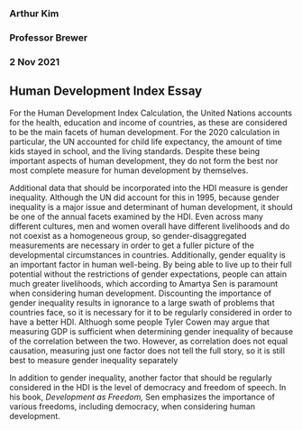 ### Arthur Kim
### Professor Brewer
### 2 Nov 2021
## Human Development Index Essay

For the Human Development Index Calculation, the United Nations accounts for the health, education and income of countries, as these are considered to be the main facets of human development.  For the 2020 calculation in particular, the UN accounted for child life expectancy, the amount of time kids stayed in school, and the living standards. Despite these being important aspects of human development, they do not form the best nor most complete measure for human development by themselves.  

Additional data that should be incorporated into the HDI measure is gender inequality. Although the UN did account for this in 1995, because gender inequality is a major issue and determinant of human development, it should be one of the annual facets examined by the HDI. Even across many different cultures, men and women overall have different livelihoods and do not coexist as a homogeneous group, so gender-disaggregated measurements are necessary in order to get a fuller picture of the developmental circumstances in countries. Additionally, gender equality is an important factor in human well-being.  By being able to live up to their full potential without the restrictions of gender expectations, people can attain much greater livelihoods, which according to Amartya Sen is paramount when considering human development. Discounting the importance of gender inequality results in ignorance to a large swath of problems that countries face, so it is necessary for it to be regularly considered in order to have a better HDI. Althuogh some people Tyler Cowen may argue that measuring GDP is sufficient when determining gender inequality of because of the correlation between the two.  However, as correlation does not equal causation, measuring just one factor does not tell the full story, so it is still best to measure gender inequality separately

In addition to gender inequality, another factor that should be regularly considered in the HDI is the level of democracy and freedom of speech. In his book, *Development as Freedom,* Sen emphasizes the importance of various freedoms, including democracy, when considering human development. 
